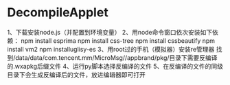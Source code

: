 # DecompileApplet

1、下载安装node.js（并配置到环境变量）
2、用node命令窗口依次安装如下依赖：
npm install esprima
npm install css-tree
npm install cssbeautify
npm install vm2
npm installuglisy-es
3、用root过的手机（模拟器）安装re管理器
找到/data/data/com.tencent.mm/MicroMsg//appbrand/pkg/目录下需要反编译的.wxapkg后缀文件
4、运行py脚本选择反编译的文件
5、在反编译的文件的同级目录下会生成反编译后的文件，放进编辑器即可打开
